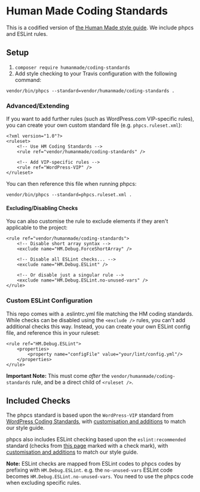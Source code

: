 # Human Made Coding Standards

This is a codified version of [the Human Made style guide](http://engineering.hmn.md/how-we-work/style/). We include phpcs and ESLint rules.

## Setup

1. `composer require humanmade/coding-standards`
2. Add style checking to your Travis configuration with the following command:

```
vendor/bin/phpcs --standard=vendor/humanmade/coding-standards .
```

### Advanced/Extending

If you want to add further rules (such as WordPress.com VIP-specific rules), you can create your own custom standard file (e.g. `phpcs.ruleset.xml`):

```
<?xml version="1.0"?>
<ruleset>
	<!-- Use HM Coding Standards -->
	<rule ref="vendor/humanmade/coding-standards" />

	<!-- Add VIP-specific rules -->
	<rule ref="WordPress-VIP" />
</ruleset>
```

You can then reference this file when running phpcs:

```
vendor/bin/phpcs --standard=phpcs.ruleset.xml .
```


#### Excluding/Disabling Checks

You can also customise the rule to exclude elements if they aren't applicable to the project:

```
<rule ref="vendor/humanmade/coding-standards">
	<!-- Disable short array syntax -->
	<exclude name="HM.Debug.ForceShortArray" />

	<!-- Disable all ESLint checks... -->
	<exclude name="HM.Debug.ESLint" />

	<!-- Or disable just a singular rule -->
	<exclude name="HM.Debug.ESLint.no-unused-vars" />
</rule>
```


### Custom ESLint Configuration

This repo comes with a .eslintrc.yml file matching the HM coding standards. While checks can be disabled using the `<exclude />` rules, you can't add additional checks this way. Instead, you can create your own ESLint config file, and reference this in your ruleset:

```
<rule ref="HM.Debug.ESLint">
	<properties>
		<property name="configFile" value="your/lint/config.yml"/>
	</properties>
</rule>
```

**Important Note:** This must come *after* the `vendor/humanmade/coding-standards` rule, and be a direct child of `<ruleset />`.


## Included Checks

The phpcs standard is based upon the `WordPress-VIP` standard from [WordPress Coding Standards](https://github.com/WordPress-Coding-Standards/WordPress-Coding-Standards), with [customisation and additions](HM/ruleset.xml) to match our style guide.

phpcs also includes ESLint checking based upon the `eslint:recommended` standard (checks from [this page](http://eslint.org/docs/rules/) marked with a check mark), with [customisation and additions](.eslintrc.yml) to match our style guide.

**Note:** ESLint checks are mapped from ESLint codes to phpcs codes by prefixing with `HM.Debug.ESLint`. e.g. the `no-unused-vars` ESLint code becomes `HM.Debug.ESLint.no-unused-vars`. You need to use the phpcs code when excluding specific rules.
